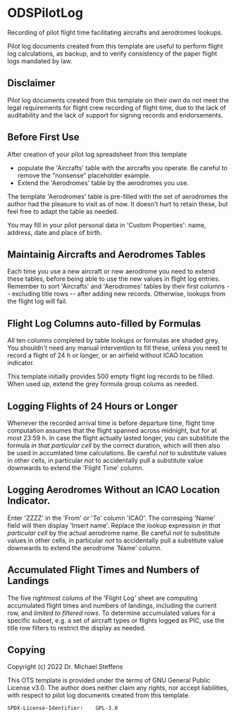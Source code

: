 # ODSPilotLog
Recording of pilot flight time facilitating aircrafts and aerodromes lookups.

Pilot log documents created from this template are useful to perform flight log calculations, as backup, and to verify consistency of the paper flight logs mandated by law.

## Disclaimer

Pilot log documents created from this template on their own do not meet the legal requirements for flight crew recording of flight time, due to the lack of auditability and the lack of support for signing records and endorsements.

## Before First Use

After creation of your pilot log spreadsheet from this template

 - populate the 'Aircrafts' table with the aircrafts you operate. Be careful to remove the "nonsense" placeholder example.
 - Extend the 'Aerodromes' table by the aerodromes you use.

The template  'Aerodromes' table is pre-filled with the set of aerodromes the author had the pleasure to visit as of now. It doesn't hurt to retain these, but feel free to adapt the table as needed.

You may fill in your pilot personal data in 'Custom Properties': name, address, date and place of birth.

## Maintainig Aircrafts and Aerodromes Tables

Each time you use a new aircraft or new aerodrome you need to extend these tables, before being able to use the new values in flight log entries. Remember to sort 'Aircrafts' and 'Aerodromes' tables by their first columns -- excluding title rows -- after adding new records. Otherwise, lookups from the flight log will fail.

## Flight Log Columns auto-filled by Formulas

All ten columns completed by table lookups or formulas are shaded grey. You shouldn't need any manual intervention to fill these, unless you need to record a flight of 24 h or longer, or an airfield without ICAO location indicator.

This template initially provides 500 empty flight log records to be filled. When used up, extend the grey formula group colums as needed.

## Logging Flights of  24 Hours or Longer

Whenever the recorded arrival time is before departure time, flight time computation assumes that the flight spanned across midnight, but for at most 23:59 h. In case the flight actually lasted longer, you can substitute the formula _in that particular cell_ by the correct duration, which will then also be used in accumlated time calculations. Be careful _not_ to substitute values in other cells, in particular _not_ to accidentally pull a substitute value downwards to extend the 'Flight Time' column.

## Logging Aerodromes Without an ICAO Location Indicator.

Enter 'ZZZZ' in the 'From' or 'To' column 'ICAO'. The corresping 'Name' field will then display 'Insert name'. Replace the lookup expression _in that particular cell_ by the actual aerodrome name. Be careful _not_ to substitute values in other cells, in particular _not_ to accidentally pull a substitute value downwards to extend the aerodrome 'Name' column.

## Accumulated Flight Times and Numbers of Landings

The five rightmost colums of the 'Flight Log' sheet are computing accumulated flight times and numbers of landings, including the current row, and _limited to filtered rows_. To determine accumulated values for a specific subset, e.g. a set of aircraft types or flights logged as PIC, use the title row filters to restrict the display as needed.

## Copying

Copyright (c) 2022 Dr. Michael Steffens

This OTS template is provided under the terms of GNU General Public License v3.0. The author does neither claim any rights, nor accept liabilities, with respect to pilot log documents created from this template.

	SPDX-License-Identifier:	GPL-3.0
